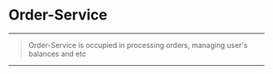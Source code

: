 # Order-Service

---

> Order-Service is occupied in processing orders, 
> managing user's balances and etc

---
